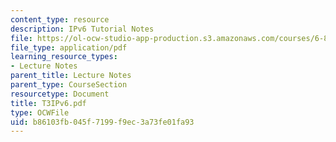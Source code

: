 ```yaml
---
content_type: resource
description: IPv6 Tutorial Notes
file: https://ol-ocw-studio-app-production.s3.amazonaws.com/courses/6-829-computer-networks-fall-2002/b86103fb045f7199f9ec3a73fe01fa93_T3IPv6.pdf
file_type: application/pdf
learning_resource_types:
- Lecture Notes
parent_title: Lecture Notes
parent_type: CourseSection
resourcetype: Document
title: T3IPv6.pdf
type: OCWFile
uid: b86103fb-045f-7199-f9ec-3a73fe01fa93
---
```

